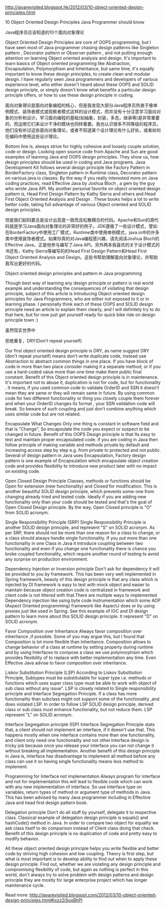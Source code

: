 http://javarevisited.blogspot.hk/2012/03/10-object-oriented-design-principles.html

10 Object Oriented Design Principles Java Programmer should know

Java程序员应该知道的10个面向对象理论
 
Object Oriented Design Principles are core of OOPS programming, but I have seen most of Java programmer chasing design patterns like Singleton pattern , Decorator pattern or Observer pattern , and not putting enough attention on learning Object oriented analysis and design. It's important to learn basics of Object oriented programming like Abstraction, Encapsulation, Polymorphism and Inheritance, but same time, it's equally important to know these design principles, to create clean and modular design. I have regularly seen Java programmers and developers of various experience level, who either doesn't heard about these OOPS and SOLID design principle, or simply doesn't know what benefits a particular design principle offers, or how to use these design principle in coding.

面向对象理论是面向对象编程的核心，但是我发现大部分Java程序员热衷于像单例模式、装饰者模式或观察者模式这样的设计模式，而并没有十分注意学习面向对象的分析和设计。学习面向编程的基础(如抽象，封装，多态，继承等)是非常重要的，而运用它们来设计干净的模块也同样重要。我也认识很多不同等级的程序员，他们没有听过这些面向对象理论，或者不知道某个设计理论有什么好处，或者如何在编码中使用这些设计理论。

Bottom line is, always strive for highly cohesive and loosely couple solution, code or design. Looking open source code from Apache and Sun are good examples of learning Java and OOPS design principles. They show us,  how design principles should be used in coding and Java programs. Java Development Kit follows several design principle like Factory Pattern in BorderFactory class,  Singleton pattern in Runtime class, Decorator pattern on various java.io classes. By the way if you really interested more on Java coding practices,  read Effective Java by Joshua Bloch , a gem by the guy who wrote Java API. My another personal favorite on object oriented design pattern is,  Head First Design Pattern by Kathy Sierra and others and Head First Object Oriented Analysis and Design . These books helps a lot to write better code, taking full advantage of various Object oriented and SOLID design principles.

但是我们起码要总是设计出高度一致而且松散耦合的代码。Apache和Sun的源代码就是学习Java面向对象理论的非常好的例子。JDK遵循了一些设计模式，譬如在BorderFactory中使用工厂模式，Runtime类中使用单例模式，java.io中的许多类中使用装饰者模式。如果你真的对Java编程感兴趣，请先阅读Joshua Bloch的Effective Java，正是他参与编写了Java API。另外两本我喜欢的关于设计模式的书还有，Kathy Sierra等编写的的Head First Design Pattern和Head First Object Oriented Analysis and Design。这些书帮助理解面向对象理论，并帮助我写出更好的代码。


Object oriented design principles and pattern in Java programming


Though best way of learning any design principle or pattern is real world example and understanding the consequences of violating that design principle, subject of this article is Introducing Object oriented design principles for Java Programmers, who are either not exposed to it or in learning phase. I personally think each of these OOPS and SOLID design principle need an article to explain them clearly, and I will definitely try to do that here, but for now just get yourself ready for quick bike ride on design principle town :)


虽然现实世界中


拒绝重复，DRY(Don't repeat yourself)

Our first object oriented design principle is DRY, as name suggest DRY (don't repeat yourself) means don't write duplicate code, instead use Abstraction to abstract common things in one place. If you have block of code in more than two place consider making it a separate method, or if you use a hard-coded value more than one time make them public final constant. Benefit of this Object oriented design principle is in maintenance. It's important  not to abuse it, duplication is not for code, but for functionality . It means, if you used common code to validate OrderID and SSN it doesn’t mean they are same or they will remain same in future. By using common code for two different functionality or thing you closely couple them forever and when your OrderID changes its format , your SSN validation code will break. So beware of such coupling and just don’t combine anything which uses similar code but are not related.



Encapsulate What Changes
Only one thing is constant in software field and that is "Change", So encapsulate the code you expect or suspect to be changed in future. Benefit of this OOPS Design principle is that Its easy to test and maintain proper encapsulated code. If you are coding in Java then follow principle of making variable and methods private by default and increasing access step by step e.g. from private to protected and not public. Several of design pattern in Java uses Encapsulation, Factory design pattern is one example of Encapsulation which encapsulate object creation code and provides flexibility to introduce new product later with no impact on existing code.

Open Closed Design Principle
Classes, methods or functions should be Open for extension (new functionality) and Closed for modification. This is another beautiful SOLID design principle, which prevents some-one from changing already tried and tested code. Ideally if you are adding new functionality only than your code should be tested and that's the goal of Open Closed Design principle. By the way, Open Closed principle is "O" from SOLID acronym.

Single Responsibility Principle (SRP)
Single Responsibility Principle is another SOLID design principle, and represent  "S" on SOLID acronym. As per SRP, there should not be more than one reason for a class to change, or a class should always handle single functionality. If you put more than one functionality in one Class in Java  it introduce coupling between two functionality and even if you change one functionality there is chance you broke coupled functionality,  which require another round of testing to avoid any surprise on production environment.

Dependency Injection or Inversion principle
Don't ask for dependency it will be provided to you by framework. This has been very well implemented in Spring framework, beauty of this design principle is that any class which is injected by DI framework is easy to test with mock object and easier to maintain because object creation code is centralized in framework and client code is not littered with that.There are multiple ways to  implemented Dependency injection like using  byte code instrumentation which some AOP (Aspect Oriented programming) framework like AspectJ does or by using proxies just like used in Spring. See this example of IOC and DI design pattern to learn more about this SOLID design principle. It represent "D" on SOLID acronym.

Favor Composition over Inheritance
Always favor composition over inheritance ,if possible. Some of you may argue this, but I found that Composition is lot more flexible than Inheritance. Composition allows to change behavior of a class at runtime by setting property during runtime and by using Interfaces to compose a class we use polymorphism which provides flexibility of to replace with better implementation any time. Even Effective Java advise to favor composition over inheritance.

Liskov Substitution Principle (LSP)
According to Liskov Substitution Principle, Subtypes must be substitutable for super type i.e. methods or functions which uses super class type must be able to work with object of sub class without any issue". LSP is closely related to Single responsibility principle and Interface Segregation Principle. If a class has more functionality than subclass might not support some of the functionality ,and does violated LSP. In order to follow LSP SOLID design principle, derived class or sub class must enhance functionality, but not reduce them. LSP represent  "L" on SOLID acronym.

Interface Segregation principle (ISP)
Interface Segregation Principle stats that, a client should not implement an interface, if it doesn't use that. This happens mostly when one interface contains more than one functionality, and client only need one functionality and not other.Interface design is tricky job because once you release your interface you can not change it without breaking all implementation. Another benefit of this design principle in Java is, interface has disadvantage to implement all method before any class can use it so having single functionality means less method to implement.

Programming for Interface not implementation
Always program for interface and not for implementation this will lead to flexible code which can work with any new implementation of interface. So use interface type on variables, return types of method or argument type of methods in Java. This has been advised by many Java programmer including in Effective Java and head first design pattern book.

Delegation principle
Don't do all stuff  by yourself,  delegate it to respective class. Classical example of delegation design principle is equals() and hashCode() method in Java. In order to compare two object for equality we ask class itself to do comparison instead of Client class doing that check. Benefit of this design principle is no duplication of code and pretty easy to modify behavior.

All these object oriented design principle helps you write flexible and better code by striving high cohesion and low coupling. Theory is first step, but what is most important is to develop ability to find out when to apply these design principle. Find out, whether we are violating any design principle and compromising flexibility of code, but again as nothing is perfect in this world, don't always try to solve problem with design patterns and design principle they are mostly for large enterprise project which has longer maintenance cycle.


Read more: http://javarevisited.blogspot.com/2012/03/10-object-oriented-design-principles.html#ixzz2iSosBhPI